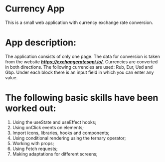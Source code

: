 # **Currency App**

This is a small web application with currency exchange rate conversion.

# **App description:**

The application consists of only one page.
The data for conversion is taken from the website **_https://exchangeratesapi.io/_**.
Currencies are converted in both directions.
The following currencies are used: Rub, Eur, Usd and Gbp.
Under each block there is an input field in which you can enter any value.

# **The following basic skills have been worked out:**

1. Using the useState and useEffect hooks;
2. Using onClick events on elements;
3. Import icons, libraries, hooks and components;
4. Using conditional rendering using the ternary operator;
5. Working with props;
6. Using Fetch requests;
7. Making adaptations for different screens;
